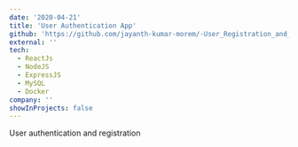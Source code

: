 ```yaml
---
date: '2020-04-21'
title: 'User Authentication App'
github: 'https://github.com/jayanth-kumar-morem/-User_Registration_and_User_Auth_NodeJS_Mysql_backend'
external: ''
tech:
  - ReactJs
  - NodeJS
  - ExpressJS
  - MySQL
  - Docker
company: ''
showInProjects: false
---
```


User authentication and registration
